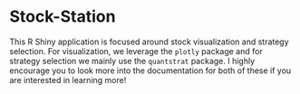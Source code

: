 # Stock-Station
This R Shiny application is focused around stock visualization and strategy selection. For visualization, we leverage the `plotly` package and for strategy selection we mainly use the `quantstrat` package. I highly encourage you to look more into the documentation for both of these if you are interested in learning more!
